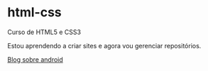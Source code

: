 # html-css
 Curso de HTML5 e CSS3

 Estou aprendendo a criar sites e agora vou gerenciar repositórios.

<a href="https://patrikmarcial.github.io/html-css/desafios/d010/index.html">Blog sobre android</a>